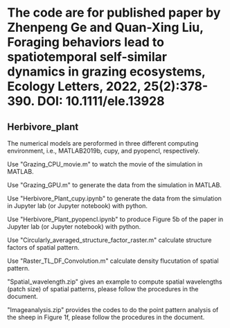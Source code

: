 # The code are for published paper by Zhenpeng Ge and Quan-Xing Liu, Foraging behaviors lead to spatiotemporal self-similar dynamics in grazing ecosystems,  Ecology Letters, 2022, 25(2):378-390. DOI: 10.1111/ele.13928

## Herbivore_plant
The numerical models are peroformed in three different computing environment, i.e., MATLAB2019b, cupy, and pyopencl, respectively. 

Use "Grazing_CPU_movie.m" to watch the movie of the simulation in MATLAB.

Use "Grazing_GPU.m" to generate the data from the simulation in MATLAB.

Use "Herbivore_Plant_cupy.ipynb" to generate the data from the simulation in Jupyter lab (or Jupyter notebook) with python. 

Use "Herbivore_Plant_pyopencl.ipynb" to produce Figure 5b of the paper in Jupyter lab (or Jupyter notebook) with python.

Use "Circularly_averaged_structure_factor_raster.m" calculate structure factors of spatial pattern.

Use "Raster_TL_DF_Convolution.m" calculate density flucutation of spatial pattern.

"Spatial_wavelength.zip" gives an example to compute spatial wavelengths (patch size) of spatial patterns, please follow the procedures in the document.

"Imageanalysis.zip" provides the codes to do the point pattern analysis of the sheep in Figure 1f, please follow the procedures in the document.
